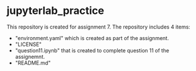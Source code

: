 # jupyterlab_practice
This repository is created for assignment 7. The repository includes 4 items:
* "environment.yaml" which is created as part of the assignment. 
* "LICENSE"
* "question11.ipynb" that is created to complete question 11 of the assignemnt. 
* "README.md"